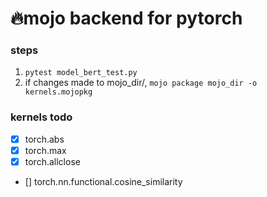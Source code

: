 # 🔥mojo backend for pytorch

### steps
1. `pytest model_bert_test.py`
2. if changes made to mojo_dir/, `mojo package mojo_dir -o kernels.mojopkg`

### kernels todo
- [x] torch.abs
- [x] torch.max
- [x] torch.allclose
- [] torch.nn.functional.cosine_similarity